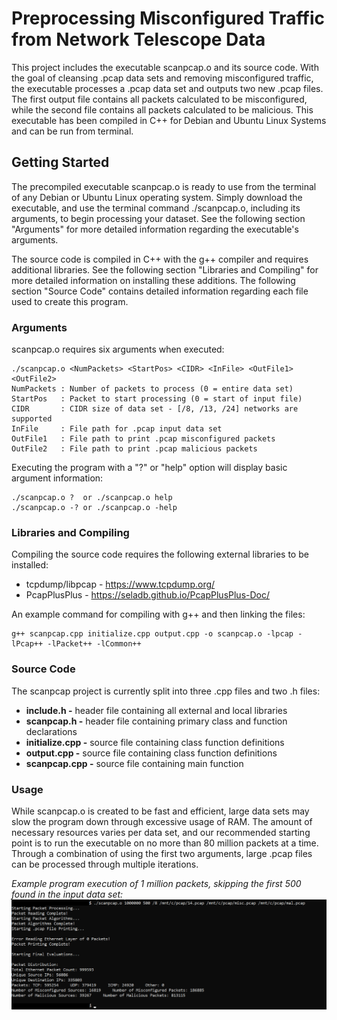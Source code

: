 # Preprocessing Misconfigured Traffic from Network Telescope Data

This project includes the executable scanpcap.o and its source code. With the goal of
cleansing .pcap data sets and removing misconfigured traffic, the executable processes a .pcap
data set and outputs two new .pcap files. The first output file contains all packets calculated to be misconfigured, while the second file contains all packets calculated to be malicious. This executable has been compiled in C++ for Debian and Ubuntu Linux Systems and can be run from terminal.

## Getting Started

The precompiled executable scanpcap.o is ready to use from the terminal of any Debian or Ubuntu Linux operating system. Simply download the executable, and use the terminal command ./scanpcap.o, including its arguments, to begin processing your dataset. See the following section "Arguments" for more detailed information regarding the executable's arguments.

The source code is compiled in C++ with the g++ compiler and requires additional libraries. See the following section "Libraries and Compiling" for more detailed information on installing these additions. The following section "Source Code" contains detailed information regarding each file used to create this program.

### Arguments

scanpcap.o requires six arguments when executed:
```
./scanpcap.o <NumPackets> <StartPos> <CIDR> <InFile> <OutFile1> <OutFile2>
NumPackets : Number of packets to process (0 = entire data set)
StartPos   : Packet to start processing (0 = start of input file)
CIDR       : CIDR size of data set - [/8, /13, /24] networks are supported
InFile     : File path for .pcap input data set
OutFile1   : File path to print .pcap misconfigured packets
OutFile2   : File path to print .pcap malicious packets
```

Executing the program with a "?" or "help" option will display basic argument information:
```
./scanpcap.o ?  or ./scanpcap.o help
./scanpcap.o -? or ./scanpcap.o -help
```

### Libraries and Compiling

Compiling the source code requires the following external libraries to be installed:
* tcpdump/libpcap - https://www.tcpdump.org/
* PcapPlusPlus - https://seladb.github.io/PcapPlusPlus-Doc/

An example command for compiling with g++ and then linking the files:
```
g++ scanpcap.cpp initialize.cpp output.cpp -o scanpcap.o -lpcap -lPcap++ -lPacket++ -lCommon++
```

### Source Code

The scanpcap project is currently split into three .cpp files and two .h files:
* **include.h -** header file containing all external and local libraries
* **scanpcap.h -** header file containing primary class and function declarations
* **initialize.cpp -** source file containing class function definitions
* **output.cpp -** source file containing class function definitions
* **scanpcap.cpp -** source file containing main function

### Usage
While scanpcap.o is created to be fast and efficient, large data sets may slow the program down through excessive usage of RAM. The amount of necessary resources varies per data set, and our recommended starting point is to run the executable on no more than 80 million packets at a time.
Through a combination of using the first two arguments, large .pcap files can be processed through multiple iterations.

*Example program execution of 1 million packets, skipping the first 500 found in the input data set:*
![scanpcap.o executable](./images/scanpcap_example.png)
